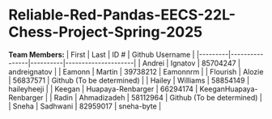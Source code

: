 # Reliable-Red-Pandas-EECS-22L-Chess-Project-Spring-2025
**Team Members:**
|  First  |      Last      |   ID #   |   Github Username   |
|---------|----------------|----------|---------------------|
|  Andrei  |      Ignatov      |   85704247   |   andreignatov   |
|  Eamonn  |      Martin      |   39738212   |   Eamonnrm   |
|  Flourish  |      Alozie      |   56837571   |   Github (To be determined)   |
|  Hailey  |      Williams      |   58854149   |   haileyheeji   |
|  Keegan  |      Huapaya-Renbarger      |   66294174   |   KeeganHuapaya-Renbarger   |
|  Radin  |      Ahmadizadeh      |   58112964  |   Github (To be determined)   |
|  Sneha  |      Sadhwani      |   82959017   |   sneha-byte   |
